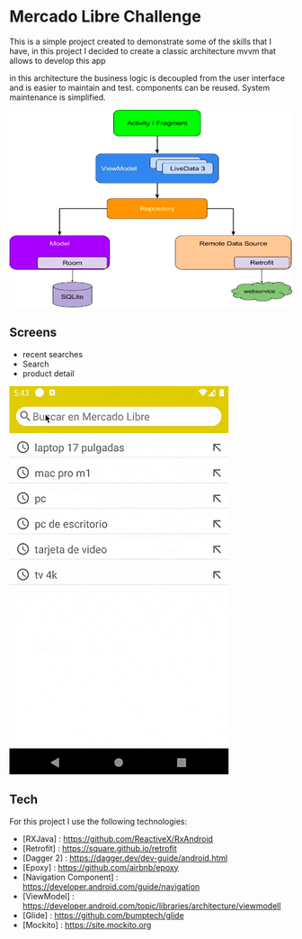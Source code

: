 # Mercado Libre Challenge
This is a simple project created to demonstrate some of the skills that I have, in this project I decided to create a classic architecture mvvm that allows to develop this app

in this architecture the business logic is decoupled from the user interface and is easier to maintain and test. components can be reused. System maintenance is simplified.

<img src="./mvvm.png"/>

## Screens

- recent searches
- Search 
- product detail

<img src="./video.gif"/>

## Tech

For this project I use the following technologies:

- [RXJava] : <https://github.com/ReactiveX/RxAndroid>
- [Retrofit] : <https://square.github.io/retrofit>
- [Dagger 2] : <https://dagger.dev/dev-guide/android.html>
- [Epoxy] : <https://github.com/airbnb/epoxy>
- [Navigation Component] : <https://developer.android.com/guide/navigation>
- [ViewModel] : <https://developer.android.com/topic/libraries/architecture/viewmodell>
- [Glide] : <https://github.com/bumptech/glide>
- [Mockito] : <https://site.mockito.org>

